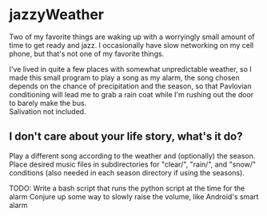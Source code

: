 # jazzyWeather
Two of my favorite things are waking up with a worryingly small amount of time to get ready and jazz. I occasionally have slow networking on my cell phone, but that's not one of my favorite things.


I've lived in quite a few places with somewhat unpredictable weather, so I made this small program to play a song as my alarm, the song chosen depends on the chance of precipitation and the season, so that Pavlovian conditioning will lead me to grab a rain coat while I'm rushing out the door to barely make the bus.  
Salivation not included.

## I don't care about your life story, what's it do? 
Play a different song according to the weather and (optionally) the season.  
Place desired music files in subdirectories for "clear/", "rain/", and "snow/" conditions (also needed in each season directory if using the seasons).

TODO:
  Write a bash script that runs the python script at the time for the alarm
  Conjure up some way to slowly raise the volume, like Android's smart alarm

